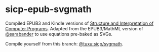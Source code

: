# sicp-epub-svgmath

Compiled EPUB3 and Kindle versions of [Structure and Interpretation of Computer
Programs](https://mitpress.mit.edu/sicp/full-text/book/book.html). Adapted from
the EPUB3/MathML version of [@sarabander](https://github.com/sarabander/sicp/)
to use equations pre-baked as SVGs.

Compile yourself from this branch:
[@tuxu:sicp/svgmath](https://github.com/tuxu/sicp/tree/svgmath).
